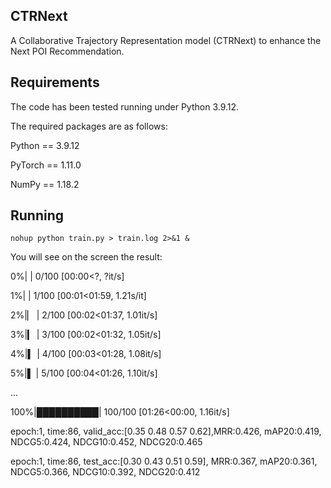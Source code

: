 ## CTRNext
A Collaborative Trajectory Representation model (CTRNext) to enhance the Next POI Recommendation.

## Requirements
The code has been tested running under Python 3.9.12.

The required packages are as follows: 

Python == 3.9.12 

PyTorch == 1.11.0

NumPy == 1.18.2

## Running
```shell
nohup python train.py > train.log 2>&1 &
```

You will see on the screen the result: 

  0%|          | 0/100 [00:00<?, ?it/s] 
  
  1%|          | 1/100 [00:01<01:59,  1.21s/it]
  
  2%|▏         | 2/100 [00:02<01:37,  1.01it/s]
  
  3%|▎         | 3/100 [00:02<01:32,  1.05it/s]
  
  4%|▍         | 4/100 [00:03<01:28,  1.08it/s]
  
  5%|▌         | 5/100 [00:04<01:26,  1.10it/s]
  
  ...
  
  100%|██████████| 100/100 [01:26<00:00,  1.16it/s]
  
epoch:1, time:86, valid_acc:[0.35 0.48 0.57 0.62],MRR:0.426, mAP20:0.419, NDCG5:0.424, NDCG10:0.452, NDCG20:0.465

epoch:1, time:86, test_acc:[0.30 0.43 0.51 0.59], MRR:0.367, mAP20:0.361, NDCG5:0.366, NDCG10:0.392, NDCG20:0.412
  
